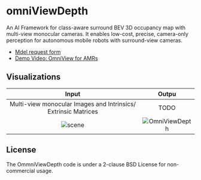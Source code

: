 
# omniViewDepth
An AI Framework for class-aware surround BEV 3D occupancy map with multi-view monocular cameras. It enables low-cost, precise, camera-only perception for autonomous mobile robots with surround-view cameras. 

* [Mdel request form](https://forms.gle/2JLW8mkCmrBkLmZw8)
* [Demo Video: OmniView for AMRs](https://www.youtube.com/watch?v=T_HIsUSDyoQ&ab_channel=SynapseMobility)

## Visualizations

|            Input           |            Outpu           |
|:--------------------------------------:|:--------------------------------------:|
| Multi-view monocular Images and Intrinsics/ Extrinsic Matrices | TODO |
| ![scene](https://github.com/synapsemobility/omniViewDepth/assets/163760520/c8332d52-31ac-4aa6-ab8c-b21a2e9cf792) | ![OmniViewDepth](https://github.com/synapsemobility/omniViewDepth/assets/163760520/7a9fc687-e15d-4f4d-80a3-77e6a1e900ad) |


## License
The OmmniViewDepth code is under a 2-clause BSD License for non-commercial usage.
